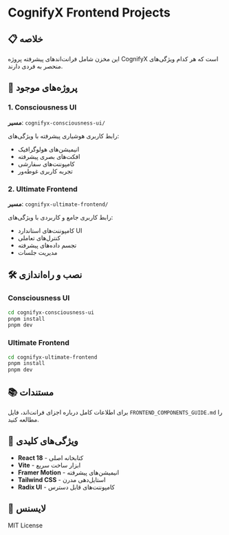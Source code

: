 # CognifyX Frontend Projects

## 📋 خلاصه

این مخزن شامل فرانت‌اندهای پیشرفته پروژه CognifyX است که هر کدام ویژگی‌های منحصر به فردی دارند.

## 🚀 پروژه‌های موجود

### 1. Consciousness UI
**مسیر**: `cognifyx-consciousness-ui/`

رابط کاربری هوشیاری پیشرفته با ویژگی‌های:
- انیمیشن‌های هولوگرافیک
- افکت‌های بصری پیشرفته
- کامپوننت‌های سفارشی
- تجربه کاربری غوطه‌ور

### 2. Ultimate Frontend
**مسیر**: `cognifyx-ultimate-frontend/`

رابط کاربری جامع و کاربردی با ویژگی‌های:
- کامپوننت‌های استاندارد UI
- کنترل‌های تعاملی
- تجسم داده‌های پیشرفته
- مدیریت جلسات

## 🛠️ نصب و راه‌اندازی

### Consciousness UI
```bash
cd cognifyx-consciousness-ui
pnpm install
pnpm dev
```

### Ultimate Frontend
```bash
cd cognifyx-ultimate-frontend
pnpm install
pnpm dev
```

## 📚 مستندات

برای اطلاعات کامل درباره اجزای فرانت‌اند، فایل `FRONTEND_COMPONENTS_GUIDE.md` را مطالعه کنید.

## 🎯 ویژگی‌های کلیدی

- **React 18** - کتابخانه اصلی
- **Vite** - ابزار ساخت سریع
- **Framer Motion** - انیمیشن‌های پیشرفته
- **Tailwind CSS** - استایل‌دهی مدرن
- **Radix UI** - کامپوننت‌های قابل دسترس

## 📄 لایسنس

MIT License
